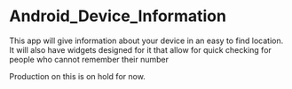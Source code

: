 # Android_Device_Information
This app will give information about your device in an easy to find location. It will also have widgets designed for it that allow for quick checking for people who cannot remember their number

Production on this is on hold for now.
